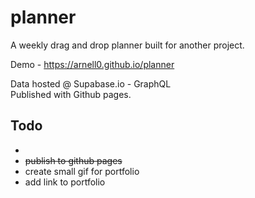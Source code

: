 # planner

A weekly drag and drop planner built for another project.

Demo - https://arnell0.github.io/planner

Data hosted @ Supabase.io - GraphQL
<br>
Published with Github pages.

## Todo

-
- <s>publish to github pages</s>
- create small gif for portfolio
- add link to portfolio

<!-- https://dev.to/yuribenjamin/how-to-deploy-react-app-in-github-pages-2a1f -->
